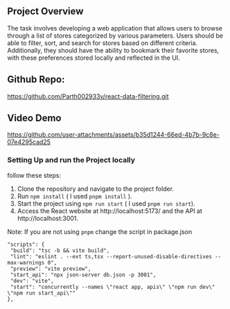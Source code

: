 ## Project Overview

The task involves developing a web application that allows users to browse through a list of stores categorized by various parameters. Users should be able to filter, sort, and search for stores based on different criteria. Additionally, they should have the ability to bookmark their favorite stores, with these preferences stored locally and reflected in the UI.

## Github Repo:
https://github.com/Parth002933v/react-data-filtering.git

## Video Demo
https://github.com/user-attachments/assets/b35d1244-66ed-4b7b-9c8e-07e4295cad25








### Setting Up and run the Project locally

follow these steps:

1. Clone the repository and navigate to the project folder.
2. Run `npm install` ( I used `pnpm install` ).
3. Start the project using `npm run start` ( I used `pnpm run start`).
4. Access the React website at http://localhost:5173/ and the API at http://localhost:3001.

Note: 
  If you are not using `pnpm` change the script in package.json
  
   ```
  "scripts": {
    "build": "tsc -b && vite build",
    "lint": "eslint . --ext ts,tsx --report-unused-disable-directives --max-warnings 0",
    "preview": "vite preview",
    "start_api": "npx json-server db.json -p 3001",
    "dev": "vite",
    "start": "concurrently --names \"react app, apis\" \"npm run dev\"  \"npm run start_api\""
  },
```
